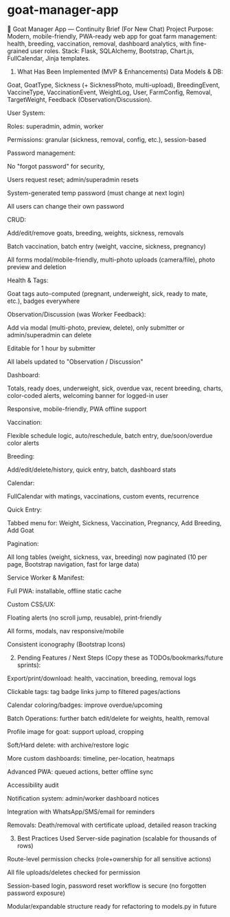﻿# goat-manager-app
🐐 Goat Manager App — Continuity Brief (For New Chat)
Project Purpose:
Modern, mobile-friendly, PWA-ready web app for goat farm management: health, breeding, vaccination, removal, dashboard analytics, with fine-grained user roles. Stack: Flask, SQLAlchemy, Bootstrap, Chart.js, FullCalendar, Jinja templates.

1. What Has Been Implemented (MVP & Enhancements)
Data Models & DB:

Goat, GoatType, Sickness (+ SicknessPhoto, multi-upload), BreedingEvent, VaccineType, VaccinationEvent, WeightLog, User, FarmConfig, Removal, TargetWeight, Feedback (Observation/Discussion).

User System:

Roles: superadmin, admin, worker

Permissions: granular (sickness, removal, config, etc.), session-based

Password management:

No "forgot password" for security,

Users request reset; admin/superadmin resets

System-generated temp password (must change at next login)

All users can change their own password

CRUD:

Add/edit/remove goats, breeding, weights, sickness, removals

Batch vaccination, batch entry (weight, vaccine, sickness, pregnancy)

All forms modal/mobile-friendly, multi-photo uploads (camera/file), photo preview and deletion

Health & Tags:

Goat tags auto-computed (pregnant, underweight, sick, ready to mate, etc.), badges everywhere

Observation/Discussion (was Worker Feedback):

Add via modal (multi-photo, preview, delete), only submitter or admin/superadmin can delete

Editable for 1 hour by submitter

All labels updated to "Observation / Discussion"

Dashboard:

Totals, ready does, underweight, sick, overdue vax, recent breeding, charts, color-coded alerts, welcoming banner for logged-in user

Responsive, mobile-friendly, PWA offline support

Vaccination:

Flexible schedule logic, auto/reschedule, batch entry, due/soon/overdue color alerts

Breeding:

Add/edit/delete/history, quick entry, batch, dashboard stats

Calendar:

FullCalendar with matings, vaccinations, custom events, recurrence

Quick Entry:

Tabbed menu for: Weight, Sickness, Vaccination, Pregnancy, Add Breeding, Add Goat

Pagination:

All long tables (weight, sickness, vax, breeding) now paginated (10 per page, Bootstrap navigation, fast for large data)

Service Worker & Manifest:

Full PWA: installable, offline static cache

Custom CSS/UX:

Floating alerts (no scroll jump, reusable), print-friendly

All forms, modals, nav responsive/mobile

Consistent iconography (Bootstrap Icons)

2. Pending Features / Next Steps
(Copy these as TODOs/bookmarks/future sprints):

Export/print/download: health, vaccination, breeding, removal logs

Clickable tags: tag badge links jump to filtered pages/actions

Calendar coloring/badges: improve overdue/upcoming

Batch Operations: further batch edit/delete for weights, health, removal

Profile image for goat: support upload, cropping

Soft/Hard delete: with archive/restore logic

More custom dashboards: timeline, per-location, heatmaps

Advanced PWA: queued actions, better offline sync

Accessibility audit

Notification system: admin/worker dashboard notices

Integration with WhatsApp/SMS/email for reminders

Removals: Death/removal with certificate upload, detailed reason tracking

3. Best Practices Used
Server-side pagination (scalable for thousands of rows)

Route-level permission checks (role+ownership for all sensitive actions)

All file uploads/deletes checked for permission

Session-based login, password reset workflow is secure (no forgotten password exposure)

Modular/expandable structure ready for refactoring to models.py in future
